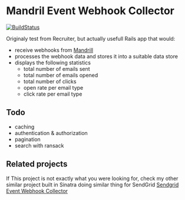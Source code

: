 # Mandril Event Webhook Collector

[![BuildStatus](https://travis-ci.org/equivalent/mandril_event_webhook_collector.svg?branch=travis-ci)](https://travis-ci.org/equivalent/mandril_event_webhook_collector)

Originaly test from Recruiter, but actually usefull Rails app that would:

* receive webhooks from [Mandrill](https://www.mandrill.com/)
* processes the webhook data and stores it into a suitable data store
* displays the following statistics
  * total number of emails sent
  * total number of emails opened
  * total number of clicks
  * open rate per email type
  * click rate per email type


## Todo

* caching
* authentication & authorization
* pagination
* search with ransack

## Related projects

If This project is not exactly what you were looking for,
check my other similar project built in Sinatra
doing similar thing for SendGrid [Sendgrid Event Webhook Collector](https://github.com/equivalent/sendgrid_event_webhook_collector)
